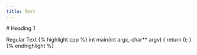 ```yaml
---
title: Test
---
```

<span class="slide-begin">
# Heading 1

Regular Text
{% highlight cpp %}
int main(int argc, char** argv) {
   return 0;
}
{% endhighlight %}
</span>
